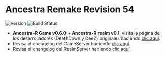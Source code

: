 # Ancestra Remake Revision 54

![Version](https://img.shields.io/badge/Version-Rev54-blue.svg) ![Build Status](https://img.shields.io/badge/build-Release-blue.svg)

* <b>Ancestra-R Game v0.6.0</b> + <b>Ancestra-R realm v0.1</b>, visita la página de los desarrolladores (DeathDown y DeeZ) originales haciendo [clic aquí](https://sourceforge.net/projects/ancestrar/).
* Revisa el changelog del GameServer haciendo [clic aquí](https://github.com/RSPAWN/Ancestra-Remake-Revision-54/blob/master/Changelog%20-%20Game.txt).
* Revisa el changelog del RealmServer haciendo [clic aquí](https://github.com/RSPAWN/Ancestra-Remake-Revision-54/blob/master/Changelog%20-%20Realm.txt).
